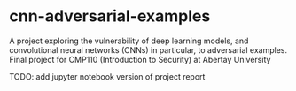 # cnn-adversarial-examples
A project exploring the vulnerability of deep learning models, and convolutional neural networks (CNNs) in particular, to adversarial examples. Final project for CMP110 (Introduction to Security) at Abertay University

TODO: add jupyter notebook version of project report
